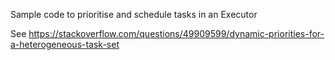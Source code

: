 Sample code to prioritise and schedule tasks in an Executor

See https://stackoverflow.com/questions/49909599/dynamic-priorities-for-a-heterogeneous-task-set
